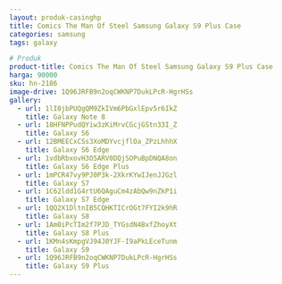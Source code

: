 ```yaml
---
layout: produk-casinghp
title: Comics The Man Of Steel Samsung Galaxy S9 Plus Case
categories: samsung
tags: galaxy

# Produk
product-title: Comics The Man Of Steel Samsung Galaxy S9 Plus Case
harga: 90000
sku: hn-2186
image-drive: 1Q96JRFB9n2oqCWKNP7DukLPcR-HgrHSs
gallery:
  - url: 1lI0jbPUQgQM9ZkIVm6PbGxlEpv5r6IkZ
    title: Galaxy Note 8
  - url: 18HFNPPudQYiw3zKiMrvCGcjGStn33I_Z
    title: Galaxy S6
  - url: 12BMEECxCSs3XoMDYvcjflOa_ZPzLhhhX
    title: Galaxy S6 Edge
  - url: 1vdbRbxovH3O5ARV0DQjSOPuBpDNQA8on
    title: Galaxy S6 Edge Plus
  - url: 1mPCR47vy9PJ0P3k-2XkrKYwIJenJJGzl
    title: Galaxy S7
  - url: 1C62ldd1G4rtU6QAguCm4zAbQw9nZkP1i
    title: Galaxy S7 Edge
  - url: 1QQ2X1DltnIB5CQHKTICrOGt7FYI2k9hR
    title: Galaxy S8
  - url: 1Am0iPcTIm2f7PJD_TYGsdN4BxfZhoyXt
    title: Galaxy S8 Plus
  - url: 1KMn4sKmpgVJ94J0YJF-I9aPkLEceTunm
    title: Galaxy S9
  - url: 1Q96JRFB9n2oqCWKNP7DukLPcR-HgrHSs
    title: Galaxy S9 Plus
---
```

